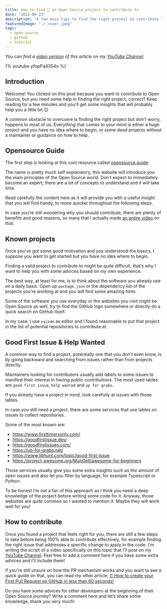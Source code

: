 ```yaml
---
title: How to find 🔎 an Open Source project to contribute to
date: "2022-08-23"
description: "A few easy tips to find the right project to contribute to in minutes!"
featuredImage: "./_cover.jpeg"
tags:
  - open-source
  - github
  - tutorial
---
```


_You can find a [video version](https://youtu.be/yfopPq4354o) of this article on my [YouTube Channel](https://www.youtube.com/channel/UC-KqnO3ez7vF-kyIQ_22rdA)._

{% youtube yfopPq4354o %}

## Introduction

Welcome! You clicked on this post because you want to contribute to Open Source, but you need some help in finding the right project, correct? Keep reading for a few minutes and you'll get some insights that will probably help you a little bit 😉

A common obstacle to overcome is finding the right project but don’t worry, happens to most of us. Everything that comes to your mind is either a huge project and you have no idea where to begin, or some dead projects without a maintainer or guidance on how to help.

## Opensource Guide

The first step is looking at this cool resource called [opensource.guide](https://opensource.guide/)

The name is pretty much self explanatory, this website will introduce you the main principles of the Open Source world. Don’t expect to immediately become an expert, there are a lot of concepts to understand and it will take time.

Read carefully the content here as it will provide you with a useful insight that you will find handy, to move quicker throughout the following steps.

In case you’re still wondering why you should contribute, there are plenty of benefits and good reasons, so many that I actually made [an entire video](https://youtu.be/uquIcISFtwg) on that.

## Known projects

Once you’ve got some good motivation and you understood the basics, I suppose you want to get started but you have no idea where to begin.

Finding a valid project to contribute to might be quite difficult, that’s why I want to help you with some advices based on my own experience.

The best way, at least for me, is to think about the software you already use on a daily basis. Open up `package.json` or the dependency list of the projects you’re working at and you will find some amazing hints.

Some of the software you use everyday or the websites you visit might be Open Source as well, try to find the GitHub logo somewhere or directly do a quick search on GitHub itself.

In my case, I use `vscode` as editor and I found reasonable to put that project in the list of potential repositories to contribute at.

## Good First Issue & Help Wanted

A common way to find a project, potentially one that you don’t even know, is by going backward and searching from issues rather than from projects directly.

Maintainers looking for contributors usually add labels to some issues to manifest their interest in having public contributions. The most used lables are `good first issue`, `help wanted` and `up for grabs`.

If you already have a project in mind, look carefully at issues with those lables.

In case you still need a project, there are some services that use lables on issues to collect repositories.

Some of the most known are:

- https://www.firsttimersonly.com/
- https://goodfirstissue.dev/
- https://goodfirstissues.com/
- https://up-for-grabs.net/
- https://www.libhunt.com/topic/good-first-issue
- https://project-awesome.org/MunGell/awesome-for-beginners

Those services usually give you some extra insights such as the amount of open issues and also let you filter by language, for example Typescript or Python.

To be honest I’m not a fan of this approach as I think you need a deep knowledge of the project before writing some code for it. Anyway, those websites are quite common so I wanted to mention it. Maybe they will work well for you!

## How to contribute

Once you found a project that feels right for you, there are still a few steps to take before being 100% able to contribute effectively, for example finding the right issue that addresses a specific change to apply in the code. I'm writing the script of a video specifically on this topic that I'll post on my [YouTube Channel](https://www.youtube.com/channel/UC-KqnO3ez7vF-kyIQ_22rdA). Feel free to add a comment here if you have some extra advices and I'll include them!

If you're still unsure on how the PR mechanism works and you want to see a quick guide on that, you can read my other article: [⏰ How to create your First Pull Request on GitHub in less than 60 seconds!](/first-pull-request)

Do you have some advices for other developers at the beginning of their Open Source journey? Write a comment here and let’s share some knowledge, thank you very much!
